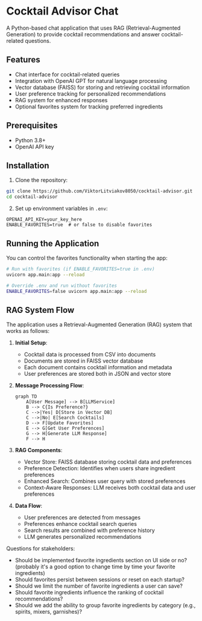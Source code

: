 # Cocktail Advisor Chat

A Python-based chat application that uses RAG (Retrieval-Augmented Generation) to provide cocktail recommendations and answer cocktail-related questions.

## Features

- Chat interface for cocktail-related queries
- Integration with OpenAI GPT for natural language processing
- Vector database (FAISS) for storing and retrieving cocktail information
- User preference tracking for personalized recommendations
- RAG system for enhanced responses
- Optional favorites system for tracking preferred ingredients

## Prerequisites

- Python 3.8+
- OpenAI API key

## Installation

1. Clone the repository:

```bash
git clone https://github.com/ViktorLitviakov8050/cocktail-advisor.git
cd cocktail-advisor
```

2. Set up environment variables in `.env`:
```env
OPENAI_API_KEY=your_key_here
ENABLE_FAVORITES=true  # or false to disable favorites
```

## Running the Application

You can control the favorites functionality when starting the app:

```bash
# Run with favorites (if ENABLE_FAVORITES=true in .env)
uvicorn app.main:app --reload

# Override .env and run without favorites
ENABLE_FAVORITES=false uvicorn app.main:app --reload
```

## RAG System Flow

The application uses a Retrieval-Augmented Generation (RAG) system that works as follows:

1. **Initial Setup**:
   - Cocktail data is processed from CSV into documents
   - Documents are stored in FAISS vector database
   - Each document contains cocktail information and metadata
   - User preferences are stored both in JSON and vector store

2. **Message Processing Flow**:
   ```mermaid
   graph TD
       A[User Message] --> B[LLMService]
       B --> C{Is Preference?}
       C -->|Yes| D[Store in Vector DB]
       C -->|No| E[Search Cocktails]
       D --> F[Update Favorites]
       E --> G[Get User Preferences]
       G --> H[Generate LLM Response]
       F --> H
   ```

3. **RAG Components**:
   - Vector Store: FAISS database storing cocktail data and preferences
   - Preference Detection: Identifies when users share ingredient preferences
   - Enhanced Search: Combines user query with stored preferences
   - Context-Aware Responses: LLM receives both cocktail data and user preferences

4. **Data Flow**:
   - User preferences are detected from messages
   - Preferences enhance cocktail search queries
   - Search results are combined with preference history
   - LLM generates personalized recommendations

Questions for stakeholders:
- Should be implemented favorite ingredients section on UI side or no? (probably it's a good option to change time by time your favorite ingredients)
- Should favorites persist between sessions or reset on each startup?
- Should we limit the number of favorite ingredients a user can save?
- Should favorite ingredients influence the ranking of cocktail recommendations?
- Should we add the ability to group favorite ingredients by category (e.g., spirits, mixers, garnishes)?